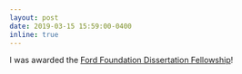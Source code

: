 ```yaml
---
layout: post
date: 2019-03-15 15:59:00-0400
inline: true
---
```


I was awarded the [Ford Foundation Dissertation Fellowship](http://nrc58.nas.edu/FordFellows20/ExtRpts/PressReleaseRoster.aspx?RptMode=AW&CompYr=2019&Layout=wwwLibs%2fUtil_Web%2fPageLayouts%2fApplPrintLayout)!
